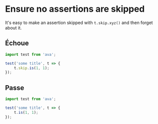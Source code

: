 # Ensure no assertions are skipped

It's easy to make an assertion skipped with `t.skip.xyz()` and then forget about it.


## Échoue

```js
import test from 'ava';

test('some title', t => {
	t.skip.is(1, 1);
});
```


## Passe

```js
import test from 'ava';

test('some title', t => {
	t.is(1, 1);
});
```
